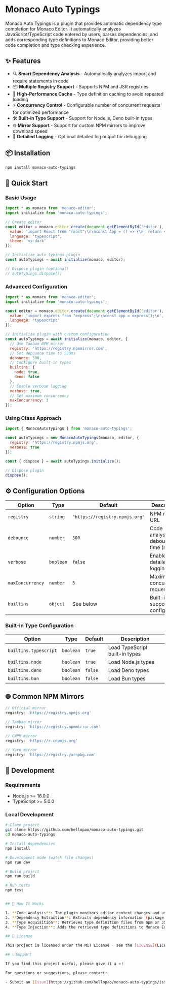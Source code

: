 # Monaco Auto Typings

Monaco Auto Typings is a plugin that provides automatic dependency type completion for Monaco Editor. It automatically analyzes JavaScript/TypeScript code entered by users, parses dependencies, and adds corresponding type definitions to Monaco Editor, providing better code completion and type checking experience.

## ✨ Features

- 🔍 **Smart Dependency Analysis** - Automatically analyzes import and require statements in code
- 📦 **Multiple Registry Support** - Supports NPM and JSR registries
- 🚀 **High-Performance Cache** - Type definition caching to avoid repeated loading
- ⚡ **Concurrency Control** - Configurable number of concurrent requests for optimized performance
- 🛠️ **Built-in Type Support** - Support for Node.js, Deno built-in types
- 🌐 **Mirror Support** - Support for custom NPM mirrors to improve download speed
- 📝 **Detailed Logging** - Optional detailed log output for debugging

## 📦 Installation

```bash
npm install monaco-auto-typings
```

## 🚀 Quick Start

### Basic Usage

```javascript
import * as monaco from 'monaco-editor';
import initialize from 'monaco-auto-typings';

// Create editor
const editor = monaco.editor.create(document.getElementById('editor'), {
  value: 'import React from "react";\n\nconst App = () => {\n  return <div>Hello World</div>;\n};\n',
  language: 'typescript',
  theme: 'vs-dark'
});

// Initialize auto typings plugin
const autoTypings = await initialize(monaco, editor);

// Dispose plugin (optional)
// autoTypings.dispose();
```

### Advanced Configuration

```javascript
import * as monaco from 'monaco-editor';
import initialize from 'monaco-auto-typings';

const editor = monaco.editor.create(document.getElementById('editor'), {
  value: 'import express from "express";\n\nconst app = express();\n',
  language: 'typescript'
});

// Initialize plugin with custom configuration
const autoTypings = await initialize(monaco, editor, {
  // Use Taobao NPM mirror
  registry: 'https://registry.npmmirror.com',
  // Set debounce time to 500ms
  debounce: 500,
  // Configure built-in types
  builtins: {
    node: true,
    deno: false
  },
  // Enable verbose logging
  verbose: true,
  // Set maximum concurrency
  maxConcurrency: 3
});
```

### Using Class Approach

```javascript
import { MonacoAutoTypings } from 'monaco-auto-typings';

const autoTypings = new MonacoAutoTypings(monaco, editor, {
  registry: 'https://registry.npmjs.org',
  verbose: true
});

const { dispose } = await autoTypings.initialize();

// Dispose plugin
dispose();
```

## ⚙️ Configuration Options

| Option | Type | Default | Description |
|------|------|--------|------|
| `registry` | `string` | `"https://registry.npmjs.org"` | NPM mirror URL |
| `debounce` | `number` | `300` | Code analysis debounce time (ms) |
| `verbose` | `boolean` | `false` | Enable detailed logging |
| `maxConcurrency` | `number` | `5` | Maximum concurrent requests |
| `builtins` | `object` | See below | Built-in type support configuration |

### Built-in Type Configuration

| Option | Type | Default | Description |
|------|------|--------|------|
| `builtins.typescript` | `boolean` | `true` | Load TypeScript built-in types |
| `builtins.node` | `boolean` | `true` | Load Node.js types |
| `builtins.deno` | `boolean` | `false` | Load Deno types |
| `builtins.bun` | `boolean` | `false` | Load Bun types |

## 🌐 Common NPM Mirrors

```javascript
// Official mirror
registry: 'https://registry.npmjs.org'

// Taobao mirror
registry: 'https://registry.npmmirror.com'

// CNPM mirror
registry: 'https://r.cnpmjs.org'

// Yarn mirror
registry: 'https://registry.yarnpkg.com'
```

## 🔧 Development

### Requirements

- Node.js >= 16.0.0
- TypeScript >= 5.0.0

### Local Development

```bash
# Clone project
git clone https://github.com/hellopao/monaco-auto-typings.git
cd monaco-auto-typings

# Install dependencies
npm install

# Development mode (watch file changes)
npm run dev

# Build project
npm run build

# Run tests
npm test


## 📝 How It Works

1. **Code Analysis**: The plugin monitors editor content changes and uses TypeScript compiler API to analyze import statements in the code
2. **Dependency Extraction**: Extracts dependency information (package name, version, etc.) from import statements
3. **Type Acquisition**: Retrieves type definition files from npm or JSR
4. **Type Injection**: Adds the retrieved type definitions to Monaco Editor, enabling code completion and type checking

## 📄 License

This project is licensed under the MIT License - see the [LICENSE](LICENSE) file for details

## 📞 Support

If you find this project useful, please give it a ⭐️!

For questions or suggestions, please contact:

- Submit an [Issue](https://github.com/hellopao/monaco-auto-typings/issues)
